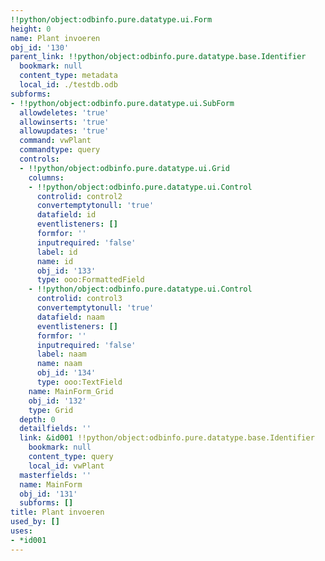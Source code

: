 ```yaml
---
!!python/object:odbinfo.pure.datatype.ui.Form
height: 0
name: Plant invoeren
obj_id: '130'
parent_link: !!python/object:odbinfo.pure.datatype.base.Identifier
  bookmark: null
  content_type: metadata
  local_id: ./testdb.odb
subforms:
- !!python/object:odbinfo.pure.datatype.ui.SubForm
  allowdeletes: 'true'
  allowinserts: 'true'
  allowupdates: 'true'
  command: vwPlant
  commandtype: query
  controls:
  - !!python/object:odbinfo.pure.datatype.ui.Grid
    columns:
    - !!python/object:odbinfo.pure.datatype.ui.Control
      controlid: control2
      convertemptytonull: 'true'
      datafield: id
      eventlisteners: []
      formfor: ''
      inputrequired: 'false'
      label: id
      name: id
      obj_id: '133'
      type: ooo:FormattedField
    - !!python/object:odbinfo.pure.datatype.ui.Control
      controlid: control3
      convertemptytonull: 'true'
      datafield: naam
      eventlisteners: []
      formfor: ''
      inputrequired: 'false'
      label: naam
      name: naam
      obj_id: '134'
      type: ooo:TextField
    name: MainForm_Grid
    obj_id: '132'
    type: Grid
  depth: 0
  detailfields: ''
  link: &id001 !!python/object:odbinfo.pure.datatype.base.Identifier
    bookmark: null
    content_type: query
    local_id: vwPlant
  masterfields: ''
  name: MainForm
  obj_id: '131'
  subforms: []
title: Plant invoeren
used_by: []
uses:
- *id001
---
```

